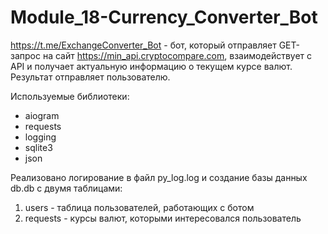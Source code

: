 # Module_18-Currency_Converter_Bot
https://t.me/ExchangeConverter_Bot - бот, который отправляет GET-запрос на сайт https://min_api.cryptocompare.com, взаимодействует с API и получает актуальную информацию о текущем курсе валют. Результат отправляет пользователю.

Используемые библиотеки:

- aiogram
- requests
- logging
- sqlite3
- json

Реализовано логирование в файл py_log.log и создание базы данных db.db с двумя таблицами:

1. users - таблица пользователей, работающих с ботом
2. requests - курсы валют, которыми интересовался пользователь
